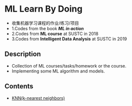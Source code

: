 # ML Learn By Doing
- 收集机器学习课程的作业/练习/项目
- 1.Codes from the book ***ML in action***
- 2.Codes from **ML course** at SUSTC in 2018
- 3.Codes from **Intelligent Data Analysis** at SUSTC in 2019
## Description
- Collection of ML courses/tasks/homework
or the course.
- Implementing some ML algorithm and models.
## Contents
- [KNN(k-nearest neighbors)](https://github.com/DLiuhui/ML-in-action/tree/master/Part2_KNN)
